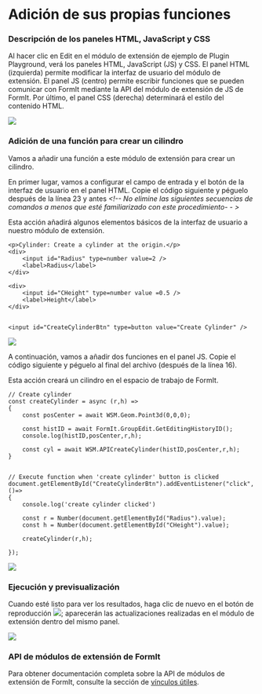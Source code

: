 # Adición de sus propias funciones

### Descripción de los paneles HTML, JavaScript y CSS

Al hacer clic en Edit en el módulo de extensión de ejemplo de Plugin Playground, verá los paneles HTML, JavaScript (JS) y CSS. El panel HTML (izquierda) permite modificar la interfaz de usuario del módulo de extensión. El panel JS (centro) permite escribir funciones que se pueden comunicar con FormIt mediante la API del módulo de extensión de JS de FormIt. Por último, el panel CSS (derecha) determinará el estilo del contenido HTML.

![](<../../../.gitbook/assets/image (27).png>)

### Adición de una función para crear un cilindro

Vamos a añadir una función a este módulo de extensión para crear un cilindro.

En primer lugar, vamos a configurar el campo de entrada y el botón de la interfaz de usuario en el panel HTML. Copie el código siguiente y péguelo después de la línea 23 y antes _\<!-- No elimine las siguientes secuencias de comandos a menos que esté familiarizado con este procedimiento- - >_

Esta acción añadirá algunos elementos básicos de la interfaz de usuario a nuestro módulo de extensión.

```
<p>Cylinder: Create a cylinder at the origin.</p>
<div>
    <input id="Radius" type=number value=2 />
    <label>Radius</label>
</div>

<div>
    <input id="CHeight" type=number value =0.5 />
    <label>Height</label>
</div>


<input id="CreateCylinderBtn" type=button value="Create Cylinder" />

```

![](<../../../.gitbook/assets/image (86).png>)

A continuación, vamos a añadir dos funciones en el panel JS. Copie el código siguiente y péguelo al final del archivo (después de la línea 16).

Esta acción creará un cilindro en el espacio de trabajo de FormIt.

```
// Create cylinder
const createCylinder = async (r,h) =>
{
    const posCenter = await WSM.Geom.Point3d(0,0,0);

    const histID = await FormIt.GroupEdit.GetEditingHistoryID();
    console.log(histID,posCenter,r,h);

    const cyl = await WSM.APICreateCylinder(histID,posCenter,r,h);
}


// Execute function when 'create cylinder' button is clicked
document.getElementById("CreateCylinderBtn").addEventListener("click", ()=>
{
    console.log('create cylinder clicked')

    const r = Number(document.getElementById("Radius").value);
    const h = Number(document.getElementById("CHeight").value);

    createCylinder(r,h);

});
```

![](<../../../.gitbook/assets/image (82).png>)

### Ejecución y previsualización

Cuando esté listo para ver los resultados, haga clic de nuevo en el botón de reproducción ![](<../../../.gitbook/assets/image (81).png>); aparecerán las actualizaciones realizadas en el módulo de extensión dentro del mismo panel.

![](<../../../.gitbook/assets/image (14).png>)

### API de módulos de extensión de FormIt

Para obtener documentación completa sobre la API de módulos de extensión de FormIt, consulte la sección de [vínculos útiles](../useful-links.md).
